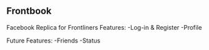 ## Frontbook
Facebook Replica for Frontliners
Features:
-Log-in & Register
-Profile

Future Features:
-Friends
-Status
